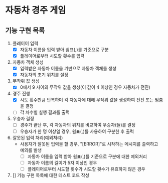 # 자동차 경주 게임

## 기능 구현 목록

1. 플레이어 입력
   - [x] 자동차 이름을 입력 받아 쉼표(,)를 기준으로 구분
   - [x] 플레이어로부터 시도할 횟수를 입력

2. 자동차 객체 생성
   - [x] 입력받은 자동차 이름을 기반으로 자동차 객체를 생성
   - [x] 자동차의 초기 위치를 설정

3. 무작위 값 생성
   - [x] 0에서 9 사이의 무작위 값을 생성(이 값이 4 이상인 경우 자동차가 전진)

4. 경주 진행
   - [x] 시도 횟수만큼 반복하며 각 자동차에 대해 무작위 값을 생성하여 전진 또는 멈춤을 결정
   - [ ] 각 차수별 실행 결과를 출력

5. 우승자 결정
   - [ ] 경주가 끝난 후, 각 자동차의 위치를 비교하여 우승자(들)를 결정
   - [ ] 우승자가 한 명 이상일 경우, 쉼표(,)를 사용하여 구분한 후 출력

6. 잘못된 입력 처리(예외처리)
   - 사용자가 잘못된 입력을 할 경우, "[ERROR]"로 시작하는 메시지를 출력하고 예외를 발생
     - [ ] 자동차 이름을 입력 받아 쉼표(,)를 기준으로 구분에 대한 예외처리
     - [ ] 자동차 이름의 길이가 5자 이상인 경우
     - [ ] 플레이어로부터 시도할 횟수가 시도할 횟수가 유효하지 않은 경우

7. [] 기능 구현 목록에 대한 테스트 코드 작성
